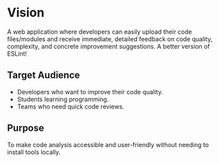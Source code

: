 # Vision

A web application where developers can easily upload their code files/modules and receive immediate, detailed feedback on code quality, complexity, and concrete improvement suggestions. A better version of ESLint!

## Target Audience
- Developers who want to improve their code quality.
- Students learning programming.
- Teams who need quick code reviews.

## Purpose
To make code analysis accessible and user-friendly without needing to install tools locally.